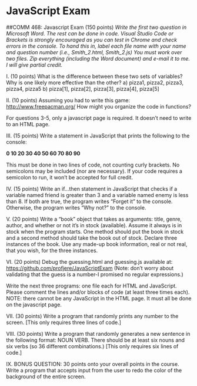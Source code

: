 # JavaScript Exam

##COMM 468: Javascript Exam (150 points)
*Write the first two question in Microsoft Word. The rest can be done in code.  Visual Studio Code or Brackets is strongly encouraged as you can test in Chrome and check errors in the console.  To hand this in, label each file name with your name and question number (i.e., Smith_2.html, Smith_2.js) You must work over two files. Zip everything (including the Word document) and e-mail it to me. I will give partial credit.*

I.	(10 points) What is the difference between these two sets of variables? Why is one likely more effective than the other?
a) pizza1, pizza2, pizza3, pizza4, pizza5
b) pizza[1], pizza[2], pizza[3], pizza[4], pizza[5] 

II.	(10 points) Assuming you had to write this game:
http://www.freepacman.org/
How might you organize the code in functions?

For questions 3-5, only a javascript page is required. It doesn’t need to write to an HTML page.

III.	(15 points) Write a statement in JavaScript that prints the following to the console:

**0 10 20 30 40 50 60 70 80 90**

This must be done in two lines of code, not counting curly brackets.  No semicolons may be included (nor are necessary).  If your code requires a semicolon to run, it won’t be accepted for full credit.

IV.	(15 points) Write an if…then statement in JavaScript that checks if a variable named friend is greater than 3 and a variable named enemy is less than 8.  If both are true, the program writes “Forget it” to the console.  Otherwise, the program writes “Why not?” to the console.

V.	(20 points) Write a “book” object that takes as arguments: title, genre, author, and whether or not it’s in stock (available).  Assume it always is in stock when the program starts.  One method should put the book in stock and a second method should take the book out of stock.  Declare three instances of the book.  Use any made-up book information, real or not real, that you wish, for the three instances.

VI.	(20 points) Debug the guessing.html and guessing.js available at:
https://github.com/profjere/JavaScriptExam (Note: don’t worry about validating that the guess is a number-I promised no regular expressions.)

Write the next three programs: one file each for HTML and JavaScript.  Please comment the lines and/or blocks of code (at least three times each). NOTE: there cannot be any JavaScript in the HTML page. It must all be done on the javascript page.

VII.	(30 points) Write a program that randomly prints any number to the screen.  [This only requires three lines of code.]

VIII.	(30 points) Write a program that randomly generates a new sentence in the following format: NOUN VERB. There should be at least six nouns and six verbs (so 36 different combinations.) [This only requires six lines of code.]

IX.	BONUS QUESTION: 30 points onto your overall points in the course. Write a program that accepts input from the user to redo the color of the background of the entire screen. 



